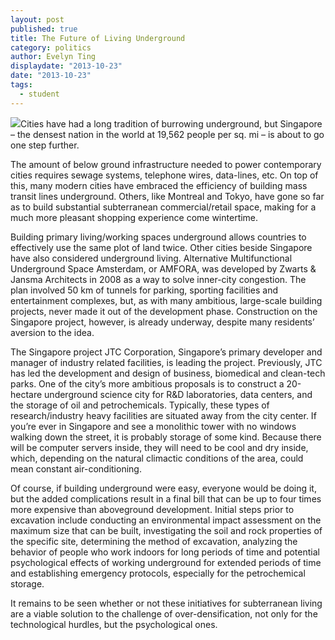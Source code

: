 ```yaml
---
layout: post
published: true
title: The Future of Living Underground
category: politics
author: Evelyn Ting
displaydate: "2013-10-23"
date: "2013-10-23"
tags: 
  - student
---
```


![](http://www.todayonline.com/sites/default/files/styles/photo_gallery_image_lightbox/public/16171614.JPG?itok=TvPiLH4U)Cities have had a long tradition of burrowing underground, but Singapore – the densest nation in the world at 19,562 people per sq. mi – is about to go one step further. 

The amount of below ground infrastructure needed to power contemporary cities requires sewage systems, telephone wires, data-lines, etc. On top of this, many modern cities have embraced the efficiency of building mass transit lines underground. Others, like Montreal and Tokyo, have gone so far as to build substantial subterranean commercial/retail space, making for a much more pleasant shopping experience come wintertime. 

Building primary living/working spaces underground allows countries to effectively use the same plot of land twice. Other cities beside Singapore have also considered underground living.  Alternative Multifunctional Underground Space Amsterdam, or AMFORA, was developed by Zwarts & Jansma Architects in 2008 as a way to solve inner-city congestion. The plan involved 50 km of tunnels for parking, sporting facilities and entertainment complexes, but, as with many ambitious, large-scale building projects, never made it out of the development phase. Construction on the Singapore project, however, is already underway,  despite many residents’ aversion to the idea.

The Singapore project JTC Corporation, Singapore’s primary developer and manager of industry related facilities, is leading the project. Previously, JTC has led the development and design of business, biomedical and clean-tech parks. One of the city’s more ambitious proposals is to construct a 20-hectare underground science city for R&D laboratories, data centers, and the storage of oil and petrochemicals. Typically, these types of research/industry heavy facilities are situated away from the city center. If you’re ever in Singapore and see a monolithic tower with no windows walking down the street, it is probably storage of some kind. Because there will be computer servers inside, they will need to be cool and dry inside, which, depending on the natural climactic conditions of the area, could mean constant air-conditioning. 

Of course, if building underground were easy, everyone would be doing it, but the added complications result in a final bill that can be up to four times more expensive than aboveground development. Initial steps prior to excavation include conducting an environmental impact assessment on the maximum size that can be built, investigating the soil and rock properties of the specific site, determining the method of excavation, analyzing the behavior of people who work indoors for long periods of time and potential psychological effects of working underground for extended periods of time and establishing emergency protocols, especially for the petrochemical storage. 

It remains to be seen whether or not these initiatives for subterranean living are a viable solution to the challenge of over-densification, not only for the technological hurdles, but the psychological ones.